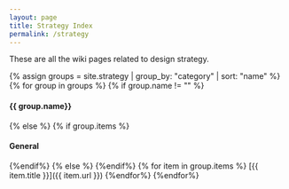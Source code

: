 ```yaml
---
layout: page
title: Strategy Index
permalink: /strategy
---
```


These are all the wiki pages related to design strategy.

{% assign groups = site.strategy | group_by: "category" | sort: "name" %}
{% for group in groups %}
{% if group.name != "" %}
#### {{ group.name}}
{% else %}
{% if group.items %}
#### General
{%endif%}
{% else %}
{%endif%}
{% for item in group.items %}
[{{ item.title }}]({{ item.url }})
{%endfor%}
{%endfor%}
